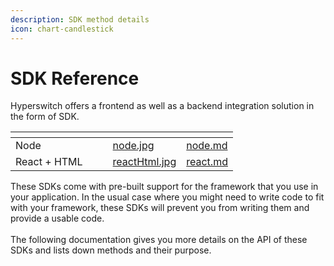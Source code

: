 ```yaml
---
description: SDK method details
icon: chart-candlestick
---
```


# SDK Reference

Hyperswitch offers a frontend as well as a backend integration solution in the form of SDK.&#x20;

<table data-card-size="large" data-view="cards"><thead><tr><th></th><th></th><th></th><th data-hidden data-card-cover data-type="files"></th><th data-hidden data-card-target data-type="content-ref"></th></tr></thead><tbody><tr><td>Node</td><td></td><td></td><td><a href="../../.gitbook/assets/node.jpg">node.jpg</a></td><td><a href="node.md">node.md</a></td></tr><tr><td>React + HTML</td><td></td><td></td><td><a href="../../.gitbook/assets/reactHtml.jpg">reactHtml.jpg</a></td><td><a href="react.md">react.md</a></td></tr></tbody></table>

These SDKs come with pre-built support for the framework that you use in your application. In the usual case where you might need to write code to fit with your framework, these SDKs will prevent you from writing them and provide a usable code.\
\
The following documentation gives you more details on the API of these SDKs and lists down methods and their purpose.
